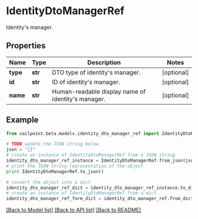 # IdentityDtoManagerRef

Identity's manager.

## Properties

Name | Type | Description | Notes
------------ | ------------- | ------------- | -------------
**type** | **str** | DTO type of identity&#39;s manager. | [optional] 
**id** | **str** | ID of identity&#39;s manager. | [optional] 
**name** | **str** | Human-readable display name of identity&#39;s manager. | [optional] 

## Example

```python
from sailpoint.beta.models.identity_dto_manager_ref import IdentityDtoManagerRef

# TODO update the JSON string below
json = "{}"
# create an instance of IdentityDtoManagerRef from a JSON string
identity_dto_manager_ref_instance = IdentityDtoManagerRef.from_json(json)
# print the JSON string representation of the object
print IdentityDtoManagerRef.to_json()

# convert the object into a dict
identity_dto_manager_ref_dict = identity_dto_manager_ref_instance.to_dict()
# create an instance of IdentityDtoManagerRef from a dict
identity_dto_manager_ref_form_dict = identity_dto_manager_ref.from_dict(identity_dto_manager_ref_dict)
```
[[Back to Model list]](../README.md#documentation-for-models) [[Back to API list]](../README.md#documentation-for-api-endpoints) [[Back to README]](../README.md)


